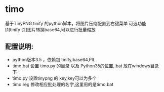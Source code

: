 # timo

基于TinyPNG tinify 的python脚本，将图片压缩配置到右键菜单
可选功能[1]tinify [2]图片转换base64,可以进行批量缩放

配置说明:
-------------
* python版本3.5 ，依赖包 tinify,base64,PIL
* timo.bat 设置 timo.py 的目录 以及 Python35的位置,.bat 放在windows目录下
* timo.py 设置tinypng 的 key,key可以为多个
* timo.reg 修改相应批处理的名字,这里用的是timo.bat
